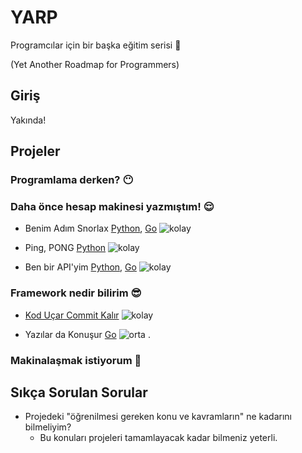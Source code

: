 # YARP

Programcılar için bir başka eğitim serisi 🥱

(Yet Another Roadmap for Programmers)

## Giriş

Yakında!

## Projeler

### Programlama derken? 😶

### Daha önce hesap makinesi yazmıştım! 😌

- Benim Adım Snorlax [Python](https://github.com/log101/YARP/blob/main/projects/tr/benim-adim-snorlax-python.md), [Go](https://github.com/log101/YARP/blob/main/projects/tr/benim-adim-snorlax-go.md) ![kolay](https://img.shields.io/badge/çayır_çimen_geze_geze-green)

- Ping, PONG [Python](https://github.com/log101/YARP/blob/main/projects/tr/ping-pong-python.md) ![kolay](https://img.shields.io/badge/çayır_çimen_geze_geze-green)

- Ben bir API'yim [Python](https://github.com/log101/YARP/blob/main/projects/tr/ben-bir-apiyim-python.md), [Go](https://github.com/log101/YARP/blob/main/projects/tr/ben-bir-apiyim-go.md) ![kolay](https://img.shields.io/badge/çayır_çimen_geze_geze-green)



### Framework nedir bilirim 😎

- [Kod Uçar Commit Kalır](https://github.com/log101/YARP/blob/main/projects/tr/kod-ucar-commit-kalir.md) ![kolay](https://img.shields.io/badge/çayır_çimen_geze_geze-green)

- Yazılar da Konuşur [Go](https://github.com/log101/YARP/blob/main/projects/tr/yazilar-da-konusur-go.md) ![orta](https://img.shields.io/badge/yaparım_bilirsin-orange)
.
### Makinalaşmak istiyorum 🤖

## Sıkça Sorulan Sorular

- Projedeki "öğrenilmesi gereken konu ve kavramların" ne kadarını bilmeliyim?
  - Bu konuları projeleri tamamlayacak kadar bilmeniz yeterli.
